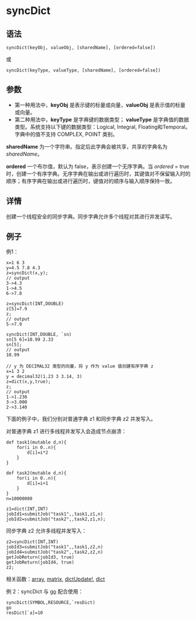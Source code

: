 # syncDict

## 语法

`syncDict(keyObj, valueObj, [sharedName], [ordered=false])`

或

`syncDict(keyType, valueType, [sharedName], [ordered=false])`

## 参数

* 第一种用法中，**keyObj** 是表示键的标量或向量，**valueObj** 是表示值的标量或向量。
* 第二种用法中，**keyType** 是字典键的数据类型； **valueType**
  是字典值的数据类型。系统支持以下键的数据类型：Logical, Integral, Floating和Temporal。字典中的值不支持
  COMPLEX, POINT 类别。

**sharedName** 为一个字符串。指定后此字典会被共享，共享的字典名为 *sharedName*。

**ordered** 一个布尔值，默认为 false，表示创建一个无序字典。当 *ordered* = true
时，创建一个有序字典。无序字典在输出或进行遍历时，其键值对不保留输入时的顺序；有序字典在输出或进行遍历时，键值对的顺序与输入顺序保持一致。

## 详情

创建一个线程安全的同步字典。同步字典允许多个线程对其进行并发读写。

## 例子

例1：

```
x=1 6 3
y=4.5 7.8 4.3
z=syncDict(x,y);
// output
3->4.3
1->4.5
6->7.8

z=syncDict(INT,DOUBLE)
z[5]=7.9
z;
// output
5->7.9

syncDict(INT,DOUBLE, `sn)
sn[5 6]=10.99 2.33
sn[5];
// output
10.99

// y 为 DECIMAL32 类型的向量，将 y 作为 value 值创建有序字典 z
x=1 3 2
y = decimal32(1.23 3 3.14, 3)
z=dict(x,y,true);
z;
// output
1->1.230
3->3.000
2->3.140
```

下面的例子中，我们分别对普通字典 z1 和同步字典 z2 并发写入。

对普通字典 z1 进行多线程并发写入会造成节点崩溃：

```
def task1(mutable d,n){
    for(i in 0..n){
        d[i]=i*2
    }
}

def task2(mutable d,n){
    for(i in 0..n){
        d[i]=i+1
    }
}
n=10000000

z1=dict(INT,INT)
jobId1=submitJob("task1",,task1,z1,n)
jobId2=submitJob("task2",,task2,z1,n);
```

同步字典 z2 允许多线程并发写入：

```
z2=syncDict(INT,INT)
jobId3=submitJob("task1",,task1,z2,n)
jobId4=submitJob("task2",,task2,z2,n)
getJobReturn(jobId3, true)
getJobReturn(jobId4, true)
z2;
```

相关函数：[array](../a/array.md), [matrix](../m/matrix.md), [dictUpdate!](../d/dictUpdate_.md), [dict](../d/dict.md)

例 2：syncDict 与 [go](../../progr/statements/go.md)
配合使用：

```
syncDict(SYMBOL,RESOURCE,`resDict)
go
resDict[`a]=10
```

